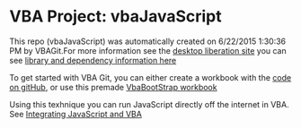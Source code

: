 # VBA Project: vbaJavaScript
This repo (vbaJavaScript) was automatically created on 6/22/2015 1:30:36 PM by VBAGit.For more information see the [desktop liberation site](http://ramblings.mcpher.com/Home/excelquirks/drivesdk/vbagit "desktop liberation")
you can see [library and dependency information here](dependencies.md)

To get started with VBA Git, you can either create a workbook with the [code on gitHub](https://github.com/brucemcpherson/VbaGit "VbaGit repo"), or use this premade [VbaBootStrap workbook](http://ramblings.mcpher.com/Home/excelquirks/downlable-items/VbaGitBootStrap.xlsm "VbaBootStrap")  

Using this texhnique you can run JavaScript directly off the internet in VBA. See [Integrating JavaScript and VBA  ](http://ramblings.mcpher.com/Home/excelquirks/vbajavascript)  
